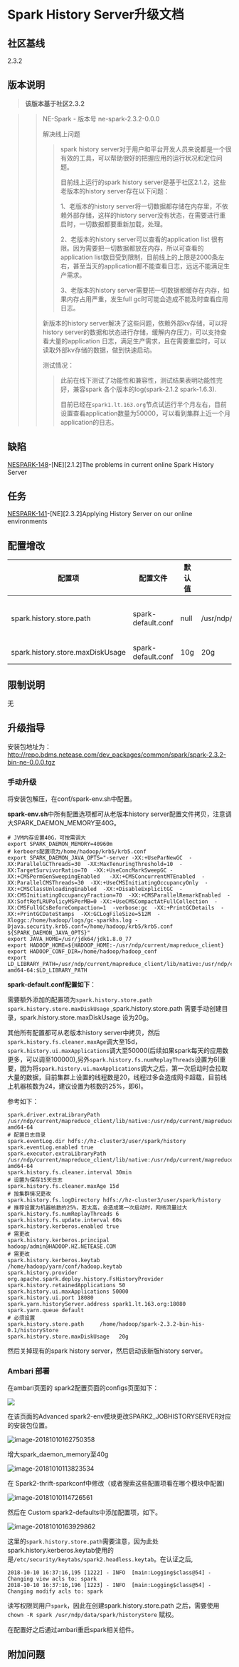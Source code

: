 # Spark History Server升级文档

## 社区基线

2.3.2

## 版本说明

> **该版本基于社区2.3.2**

> >  NE-Spark - 版本号 ne-spark-2.3.2-0.0.0
> >
> >  解决线上问题
> >
> >  > spark history server对于用户和平台开发人员来说都是一个很有效的工具，可以帮助很好的把握应用的运行状况和定位问题。
> >  >
> >  > 目前线上运行的spark history server是基于社区2.1.2，这些老版本的history server存在以下问题：
> >  >
> >  > 1、老版本的history server将一切数据都存储在内存里，不依赖外部存储，这样的history server没有状态，在需要进行重启时，一切数据都要重新加载，处理。
> >  >
> >  > 2、老版本的history server可以查看的application list 很有限。因为需要把一切数据都放在内存，所以可查看的application list数目受到限制，目前线上的上限是2000条左右，甚至当天的application都不能查看日志，远远不能满足生产需求。
> >  >
> >  > 3、老版本的history server需要把一切数据都缓存在内存，如果内存占用严重，发生full gc时可能会造成不能及时查看应用日志。
> >
> >  新版本的history server解决了这些问题，依赖外部kv存储，可以将history server的数据和状态进行存储，缓解内存压力，可以支持查看大量的application 日志，满足生产需求，且在需要重启时，可以读取外部kv存储的数据，做到快速启动。
> >
> >  测试情况：
> >
> >  > 此前在线下测试了功能性和兼容性，测试结果表明功能性完好，兼容spark 各个版本的log(spark-2.1.2 spark-1.6.3).
> >  >
> >  > 目前已经在`spark1.lt.163.org`节点试运行半个月左右，目前设置查看application数量为50000，可以看到集群上近一个月application的日志。

## 缺陷

[NESPARK-148](http://jira.netease.com/browse/NESPARK-148)-[NE]\[2.1.2]The problems in current online Spark History Server

## 任务

[NESPARK-141](http://jira.netease.com/browse/NESPARK-141)-\[NE\]\[2.3.2\]Applying History Server on our online environments

## 配置增改

| 配置项                           | 配置文件           | 默认值 | 配置值                           | 功能简介                                                     |
| -------------------------------- | ------------------ | ------ | -------------------------------- | ------------------------------------------------------------ |
| spark.history.store.path         | spark-default.conf | null   | /usr/ndp/data/spark/historyStore | 用于缓存history  数据的本地文件夹，默认为空。如果不设置，所有数据将会放在内存中。 |
| spark.history.store.maxDiskUsage | spark-default.conf | 10g    | 20g                              | spark.history.store.path可以使用的最大磁盘空间               |

## 限制说明

无

##  升级指导

安装包地址为：http://repo.bdms.netease.com/dev_packages/common/spark/spark-2.3.2-bin-ne-0.0.0.tgz

### 手动升级

将安装包解压，在conf/spark-env.sh中配置。

**spark-env.sh**中所有配置选项都可从老版本history server配置文件拷贝，注意调大SPARK_DAEMON_MEMORY至40G。

```
# JVM内存设置40G，可按需调大
export SPARK_DAEMON_MEMORY=40960m
# kerboers配置项为/home/hadoop/krb5/krb5.conf 
export SPARK_DAEMON_JAVA_OPTS="-server -XX:+UseParNewGC  -XX:ParallelGCThreads=30  -XX:MaxTenuringThreshold=10  -XX:TargetSurvivorRatio=70  -XX:+UseConcMarkSweepGC -XX:+CMSPermGenSweepingEnabled   -XX:+CMSConcurrentMTEnabled  -XX:ParallelCMSThreads=30  -XX:+UseCMSInitiatingOccupancyOnly  -XX:+CMSClassUnloadingEnabled  -XX:+DisableExplicitGC  -XX:CMSInitiatingOccupancyFraction=70  -XX:+CMSParallelRemarkEnabled  -XX:SoftRefLRUPolicyMSPerMB=0 -XX:+UseCMSCompactAtFullCollection  -XX:CMSFullGCsBeforeCompaction=1  -verbose:gc  -XX:+PrintGCDetails  -XX:+PrintGCDateStamps  -XX:GCLogFileSize=512M  -Xloggc:/home/hadoop/logs/gc-sparkhs.log -Djava.security.krb5.conf=/home/hadoop/krb5/krb5.conf ${SPARK_DAEMON_JAVA_OPTS}"
export JAVA_HOME=/usr/jdk64/jdk1.8.0_77
export HADOOP_HOME=${HADOOP_HOME:-/usr/ndp/current/mapreduce_client}
export HADOOP_CONF_DIR=/home/hadoop/hadoop_conf
export LD_LIBRARY_PATH=/usr/ndp/current/mapreduce_client/lib/native:/usr/ndp/current/mapreduce_client/lib/native/Linux-amd64-64:$LD_LIBRARY_PATH

```

**spark-default.conf配置如下**：

需要额外添加的配置项为`spark.history.store.path` `spark.history.store.maxDiskUsage`  ,spark.history.store.path 需要手动创建目录，spark.history.store.maxDiskUsage 设为20g。

其他所有配置都可从老版本history server中拷贝，然后`spark.history.fs.cleaner.maxAge`调大至15d，`spark.history.ui.maxApplications`调大至50000(后续如果spark每天的应用数更多，可以调至100000),另外`spark.history.fs.numReplayThreads`设置为6(重要，因为将`spark.history.ui.maxApplications`调大之后，第一次启动时会拉取大量的数据，目前集群上设置的线程数是20，线程过多会造成网卡超载，目前线上机器核数为24，建议设置为核数的25%，即6)。

参考如下：

```
spark.driver.extraLibraryPath /usr/ndp/current/mapreduce_client/lib/native:/usr/ndp/current/mapreduce_client/lib/native/Linux-amd64-64
# 配置日志目录
spark.eventLog.dir hdfs://hz-cluster3/user/spark/history
spark.eventLog.enabled true
spark.executor.extraLibraryPath /usr/ndp/current/mapreduce_client/lib/native:/usr/ndp/current/mapreduce_client/lib/native/Linux-amd64-64
spark.history.fs.cleaner.interval 30min
# 设置为保存15天日志
spark.history.fs.cleaner.maxAge 15d
# 按集群情况更改
spark.history.fs.logDirectory hdfs://hz-cluster3/user/spark/history
# 推荐设置为机器核数的25%，若太高，会造成第一次启动时，网络流量过大
spark.history.fs.numReplayThreads 6
spark.history.fs.update.interval 60s
spark.history.kerberos.enabled true
# 需更改
spark.history.kerberos.principal                      hadoop/admin@HADOOP.HZ.NETEASE.COM
# 需更改
spark.history.kerberos.keytab                         /home/hadoop/yarn/conf/hadoop.keytab
spark.history.provider org.apache.spark.deploy.history.FsHistoryProvider
spark.history.retainedApplications 50
spark.history.ui.maxApplications 50000
spark.history.ui.port 18080
spark.yarn.historyServer.address spark1.lt.163.org:18080
spark.yarn.queue default
# 必须设置
spark.history.store.path     /home/hadoop/spark-2.3.2-bin-his-0.1/historyStore
spark.history.store.maxDiskUsage   20g
```

然后关掉现有的spark history server，然后启动该新版history server。

### Ambari 部署

在ambari页面的 spark2配置页面的configs页面如下：

![](../imgs/spark-his/image1.png)

在该页面的Advanced spark2-env模块更改SPARK2_JOBHISTORYSERVER对应的安装包位置。

![image-20181010162750358](../imgs/spark-his/package-path.png)

增大spark_daemon_memory至40g

![image-20181010113823534](../imgs/spark-his/memory-tune.png)

在 Spark2-thrift-sparkconf中修改（或者搜索这些配置项看在哪个模块中配置)

![image-20181010114726561](../imgs/spark-his/his-cnf.png)

然后在 Custom spark2-defaults中添加配置项，如下。

![image-20181010163929862](../imgs/spark-his/other-cnf.png)

这里的`spark.history.store.path`需要注意，因为此处spark.history.kerberos.keytab使用的是`/etc/security/keytabs/spark2.headless.keytab`。在认证之后,

```
2018-10-10 16:37:16,195 [1222] - INFO  [main:Logging$class@54] - Changing view acls to: spark
2018-10-10 16:37:16,196 [1223] - INFO  [main:Logging$class@54] - Changing modify acls to: spark
```

读写权限同用户`spark`，因此在创建spark.history.store.path 之后，需要使用  ` chown -R spark /usr/ndp/data/spark/historyStore ` 赋权。

在配置好之后通过ambari重启spark相关组件。



##  附加问题

